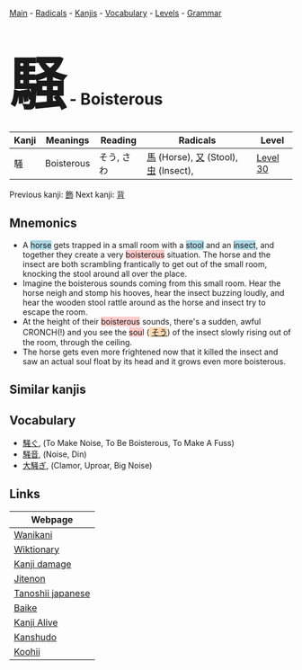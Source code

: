 <style> bigfont {font-size: 100px}</style>
[Main](../README.md) -
[Radicals](../radicals.md) -
[Kanjis](../kanjis.md) -
[Vocabulary](../vocabulary.md) -
[Levels](../levels.md) -
[Grammar](../grammar.md)
# <bigfont> 騒</bigfont> - Boisterous 

| Kanji | Meanings | Reading | Radicals | Level |
| --- | --- | --- | --- | --- |
| 騒 | Boisterous | そう, さわ | [馬](../radicals/馬.md) (Horse), [又](../radicals/又.md) (Stool), [虫](../radicals/虫.md) (Insect),  | [Level 30](../levels/wk_level30.md) |

Previous kanji: [飾](飾.md) Next kanji: [背](背.md) 

## Mnemonics
 * A <span style="background-color:#ADD8E6"> horse</span> gets trapped in a small room with a <span style="background-color:#ADD8E6"> stool</span> and an <span style="background-color:#ADD8E6"> insect</span>, and together they create a very <span style="background-color:#ffcccb"> boisterous</span> situation. The horse and the insect are both scrambling frantically to get out of the small room, knocking the stool around all over the place.
* Imagine the boisterous sounds coming from this small room. Hear the horse neigh and stomp his hooves, hear the insect buzzing loudly, and hear the wooden stool rattle around as the horse and insect try to escape the room.
* At the height of their <span style="background-color:#ffcccb"> boisterous</span> sounds, there's a sudden, awful CRONCH(!) and you see the <span style="background-color:#ffcccb"> sou</span>l (<span style="background-color:#fed8b1"> [そう](https://jisho.org/search/そう)</span>) of the insect slowly rising out of the room, through the ceiling.
* The horse gets even more frightened now that it killed the insect and saw an actual soul float by its head and it grows even more boisterous. 


## Similar kanjis
 


## Vocabulary
 * [騒ぐ](../vocabulary/騒.md), (To Make Noise, To Be Boisterous, To Make A Fuss)
* [騒音](../vocabulary/騒.md), (Noise, Din)
* [大騒ぎ](../vocabulary/騒.md), (Clamor, Uproar, Big Noise)



## Links 

| Webpage |
| --- |
| [Wanikani          ](https://www.wanikani.com/kanji/騒) |
| [Wiktionary        ](https://en.wiktionary.org/wiki/騒) |
| [Kanji damage      ](http://www.kanjidamage.com/kanji/search?utf8=✓&q=騒) |
| [Jitenon           ](https://jitenon.com/kanji/騒) |
| [Tanoshii japanese ](https://www.tanoshiijapanese.com/dictionary/kanji.cfm?k=騒) |
| [Baike             ](https://baike.baidu.com/item/騒) |
| [Kanji Alive       ](https://app.kanjialive.com/騒) |
| [Kanshudo          ](https://www.kanshudo.com/searchmn?q=騒) |
| [Koohii            ](https://kanji.koohii.com/study/kanji/騒) |
